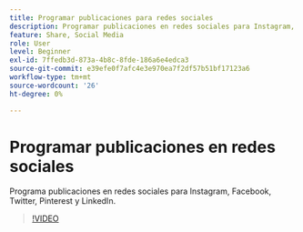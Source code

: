 ```yaml
---
title: Programar publicaciones para redes sociales
description: Programar publicaciones en redes sociales para Instagram, Facebook, Twitter, Pinterest y LinkedIn
feature: Share, Social Media
role: User
level: Beginner
exl-id: 7ffedb3d-873a-4b8c-8fde-186a6e4edca3
source-git-commit: e39efe0f7afc4e3e970ea7f2df57b51bf17123a6
workflow-type: tm+mt
source-wordcount: '26'
ht-degree: 0%

---
```


# Programar publicaciones en redes sociales

Programa publicaciones en redes sociales para Instagram, Facebook, Twitter, Pinterest y LinkedIn.

>[!VIDEO](https://video.tv.adobe.com/v/3420242?quality=12&learn=on&hidetitle=true)
